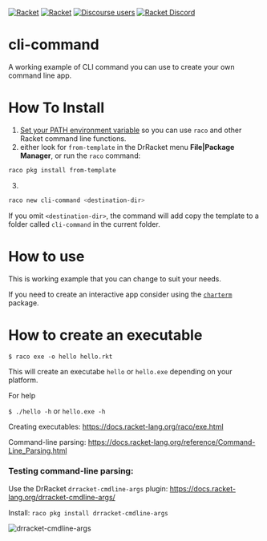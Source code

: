 [![Racket](https://img.shields.io/badge/-Made%20with%20Racket-darkred?logo=racket)](https://racket-lang.org)
[![Racket](https://img.shields.io/badge/-Made%20with%20Racket%20Templates-lightgrey?logo=racket)](https://github.com/racket-templates)
[![Discourse users](https://img.shields.io/discourse/users?label=Discuss%20on%20Racket%20Discourse&logo=racket&server=https%3A%2F%2Fracket.discourse.group)](https://racket.discourse.group/t/racket-templates-project/156?u=spdegabrielle)
[![Racket Discord](https://img.shields.io/discord/571040468092321801?label=Chat%20on%20Racket%20Discord&logo=racket)](https://discord.gg/6Zq8sH5)

cli-command
===========

A working example of CLI command you can use to create your own command line app.

# How To Install

1. [Set your PATH environment variable](https://github.com/racket/racket/wiki/Set-your-PATH-environment-variable) 
so you can use `raco` and other Racket command line functions.
2. either look for `from-template` in the DrRacket menu **File|Package Manager**, or run the `raco` command:
```bash
raco pkg install from-template
```
3. 
```bash
raco new cli-command <destination-dir>
```
If you omit `<destination-dir>`, the command will add copy the template to a folder called `cli-command` in the current folder.

# How to use

This is working example that you can change to suit your needs.

If you need to create an interactive app consider using the [`charterm`](https://docs.racket-lang.org/charterm/index.html) package.

# How to create an executable 

`$ raco exe -o hello hello.rkt`

This will create an executabe `hello` or `hello.exe` depending on your platform.

For help

`$ ./hello -h` or `hello.exe -h` 


Creating executables: https://docs.racket-lang.org/raco/exe.html

Command-line parsing: https://docs.racket-lang.org/reference/Command-Line_Parsing.html

### Testing command-line parsing: 

Use the DrRacket `drracket-cmdline-args` plugin: https://docs.racket-lang.org/drracket-cmdline-args/

Install:  `raco pkg install drracket-cmdline-args`

![drracket-cmdline-args](https://docs.racket-lang.org/drracket-cmdline-args/screenshot.png)

